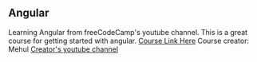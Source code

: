 ## Angular
Learning Angular from freeCodeCamp's youtube channel. This is a great course for getting started with angular. 
[Course Link Here](https://youtu.be/2OHbjep_WjQ)
Course creator: Mehul
[Creator's youtube channel](https://www.youtube.com/channel/UCJUmE61LxhbhudzUugHL2wQ)
